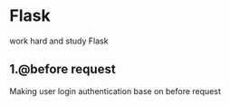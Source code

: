 # Flask
work hard and study Flask
## 1.@before request
Making user login authentication base on before request
